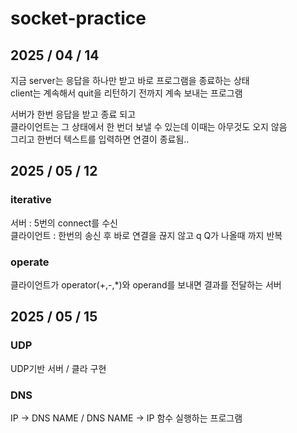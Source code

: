 # socket-practice

## 2025 / 04 / 14
지금 server는 응답을 하나만 받고 바로 프로그램을 종료하는 상태    
client는 계속해서 quit을 리턴하기 전까지 계속 보내는 프로그램

서버가 한번 응답을 받고 종료 되고    
클라이언트는 그 상태에서 한 번더 보낼 수 있는데
이때는 아무것도 오지 않음   
그리고 한번더 텍스트를 입력하면 연결이 종료됨.. 

## 2025 / 05 / 12
### iterative   
서버 : 5번의 connect를 수신    
클라이언트 : 한번의 송신 후 바로 연결을 끊지 않고 q Q가 나올때 까지 반복 

### operate   
클라이언트가 operator(+,-,*)와 operand를 보내면 결과를 전달하는 서버

## 2025 / 05 / 15   
### UDP      
UDP기반 서버 / 클라 구현    

### DNS   
IP -> DNS NAME / DNS NAME -> IP 함수 실행하는 프로그램
